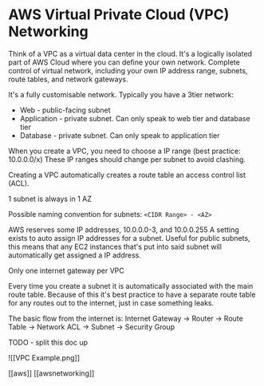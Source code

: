 # AWS Virtual Private Cloud (VPC) Networking

Think of a VPC as a virtual data center in the cloud.
It's a logically isolated part of AWS Cloud where you can define your own network.
Complete control of virtual network, including your own IP address range, subnets, route tables, and network gateways.

It's a fully customisable network. Typically you have a 3tier network:
- Web - public-facing subnet
- Application - private subnet. Can only speak to web tier and database tier
- Database - private subnet. Can only speak to application tier

When you create a VPC, you need to choose a IP range (best practice: 10.0.0.0/x)
These IP ranges should change per subnet to avoid clashing.

Creating a VPC automatically creates a route table an access control list (ACL).

1 subnet is always in 1 AZ

Possible naming convention for subnets: `<CIDR Range> - <AZ>`

AWS reserves some IP addresses, 10.0.0.0-3, and 10.0.0.255
A setting exists to auto assign IP addresses for a subnet. Useful for public subnets, this means that any EC2 instances that's put into said subnet will automatically get assigned a IP address.

Only one internet gateway per VPC

Every time you create a subnet it is automatically associated with the main route table. Because of this it's best practice to have a separate route table for any routes out to the internet, just in case something leaks.

The basic flow from the internet is:
Internet Gateway -> Router -> Route Table -> Network ACL -> Subnet -> Security Group

TODO - split this doc up

![[VPC Example.png]]

[[aws]]
[[awsnetworking]]